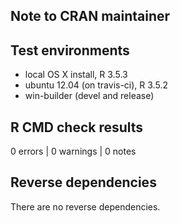 ## Note to CRAN maintainer

## Test environments
* local OS X install, R 3.5.3
* ubuntu 12.04 (on travis-ci), R 3.5.2
* win-builder (devel and release)

## R CMD check results

0 errors | 0 warnings | 0 notes

## Reverse dependencies

There are no reverse dependencies.